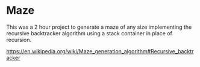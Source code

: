 # Maze

This was a 2 hour project to generate a maze of any size implementing the recursive backtracker algorithm using a stack container in place of recursion.

https://en.wikipedia.org/wiki/Maze_generation_algorithm#Recursive_backtracker